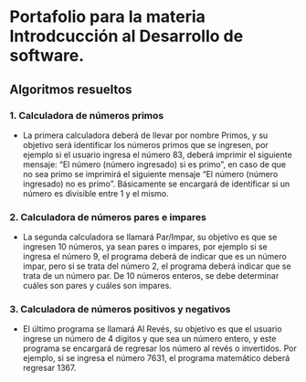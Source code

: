 # Portafolio para la materia Introdcucción al Desarrollo de software.

## Algoritmos resueltos
### 1. Calculadora de números primos
- La primera calculadora deberá de llevar por nombre Primos, y su objetivo será
identificar los números primos que se ingresen, por ejemplo si el usuario ingresa el
número 83, deberá imprimir el siguiente mensaje: “El número (número ingresado) si
es primo”, en caso de que no sea primo se imprimirá el siguiente mensaje “El
número (número ingresado) no es primo”. Básicamente se encargará de identificar
si un número es divisible entre 1 y el mismo.

### 2. Calculadora de números pares e impares
- La segunda calculadora se llamará Par/Impar, su objetivo es que se ingresen 10
números, ya sean pares o impares, por ejemplo si se ingresa el número 9, el
programa deberá de indicar que es un número impar, pero si se trata del número 2,
el programa deberá indicar que se trata de un número par. De 10 números enteros,
se debe determinar cuáles son pares y cuáles son impares.

### 3. Calculadora de números positivos y negativos
- El último programa se llamará Al Revés, su objetivo es que el usuario ingrese un
número de 4 dígitos y que sea un número entero, y este programa se encargará de
regresar los número al revés o invertidos. Por ejemplo, si se ingresa el número
7631, el programa matemático deberá regresar 1367.
